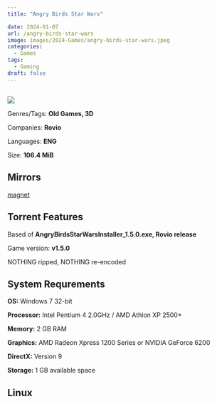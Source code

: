 ```yaml
---
title: "Angry Birds Star Wars"

date: 2024-01-07
url: /angry-birds-star-wars
image: images/2024-Games/angry-birds-star-wars.jpeg
categories:
  - Games
tags:
  - Gaming
draft: false
---
```

##
![](/images/2024-Games/angry-birds-star-wars.jpeg)

Genres/Tags: **Old Games, 3D**

Companies: **Rovio**

Languages: **ENG**

Size: **106.4 MiB**

## Mirrors
[magnet](magnet:?xt=urn:btih:LVUHYJ3WE7LIOSK7TKQQ4X5JIN3DIJYT&dn=Angry%20Birds%20Star%20Wars)

## Torrent Features
Based of **AngryBirdsStarWarsInstaller_1.5.0.exe, Rovio release**

Game version: **v1.5.0**

NOTHING ripped, NOTHING re-encoded

## System Requrements
**OS:** Windows 7 32-bit

**Processor:** Intel Pentium 4 2.0GHz / AMD Athlon XP 2500+

**Memory:** 2 GB RAM

**Graphics:** AMD Radeon Xpress 1200 Series or NVIDIA GeForce 6200

**DirectX:** Version 9

**Storage:** 1 GB available space


## Linux
